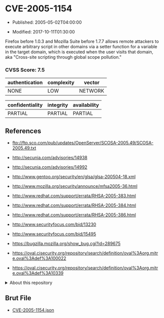 # CVE-2005-1154

- Published: 2005-05-02T04:00:00

- Modified: 2017-10-11T01:30:00

Firefox before 1.0.3 and Mozilla Suite before 1.7.7 allows remote attackers to execute arbitrary script in other domains via a setter function for a variable in the target domain, which is executed when the user visits that domain, aka "Cross-site scripting through global scope pollution."

### CVSS Score: **7.5**

| authentication | complexity | vector |
| --- | --- | --- |
| NONE | LOW | NETWORK |

| confidentiality | integrity | availability |
| --- | --- | --- |
| PARTIAL | PARTIAL | PARTIAL |

## References

* ftp://ftp.sco.com/pub/updates/OpenServer/SCOSA-2005.49/SCOSA-2005.49.txt

* http://secunia.com/advisories/14938

* http://secunia.com/advisories/14992

* http://www.gentoo.org/security/en/glsa/glsa-200504-18.xml

* http://www.mozilla.org/security/announce/mfsa2005-36.html

* http://www.redhat.com/support/errata/RHSA-2005-383.html

* http://www.redhat.com/support/errata/RHSA-2005-384.html

* http://www.redhat.com/support/errata/RHSA-2005-386.html

* http://www.securityfocus.com/bid/13230

* http://www.securityfocus.com/bid/15495

* https://bugzilla.mozilla.org/show_bug.cgi?id=289675

* https://oval.cisecurity.org/repository/search/definition/oval%3Aorg.mitre.oval%3Adef%3A100022

* https://oval.cisecurity.org/repository/search/definition/oval%3Aorg.mitre.oval%3Adef%3A10339

<details>
<summary>About this repository</summary> 

  This repository is part of the project [Live Hack CVE](https://github.com/Live-Hack-CVE). Main website can be found [www.live-hack.org](https://www.live-hack.org) 
  
  Made by [Sn0wAlice](https://github.com/Sn0wAlice) for the people that care about security and need to have a feed of the latest CVEs. Hope you enjoy it, don't forget to star the repo and follow me on [Twitter](https://twitter.com/Sn0wAlice) and [Github](https://github.com/Sn0wAlice). And that is my [personnal website](https://www.alice-snow.me/)

  - [Home Page](https://github.com/Live-Hack-CVE)
  - [Framework](https://github.com/Live-Hack-CVE/cve-framework)
  - [CVE database](https://github.com/Live-Hack-CVE/full_database)
  - [Changelog](https://github.com/Live-Hack-CVE/Changelog)
</details>

## Brut File

* [CVE-2005-1154.json](https://raw.githubusercontent.com/Live-Hack-CVE/full_database/main/cves/2005/CVE-2005-1154.json)

